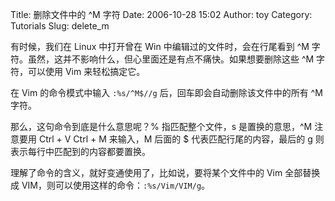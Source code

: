 Title: 删除文件中的 ^M 字符
Date: 2006-10-28 15:02
Author: toy
Category: Tutorials
Slug: delete_m

有时候，我们在 Linux 中打开曾在 Win 中编辑过的文件时，会在行尾看到 ^M
字符。虽然，这并不影响什么，但心里面还是有点不痛快。如果想要删除这些 ^M
字符，可以使用 Vim 来轻松搞定它。

在 Vim 的命令模式中输入 `:%s/^M$//g` 后，回车即会自动删除该文件中的所有
^M 字符。

那么，这句命令到底是什么意思呢？% 指匹配整个文件，s 是置换的意思，^M
注意要用 Ctrl + V Ctrl + M 来输入，M 后面的 $
代表匹配行尾的内容，最后的 g 则表示每行中匹配到的内容都要置换。

理解了命令的含义，就好变通使用了，比如说，要将某个文件中的 Vim
全部替换成 VIM，则可以使用这样的命令：`:%s/Vim/VIM/g`。
